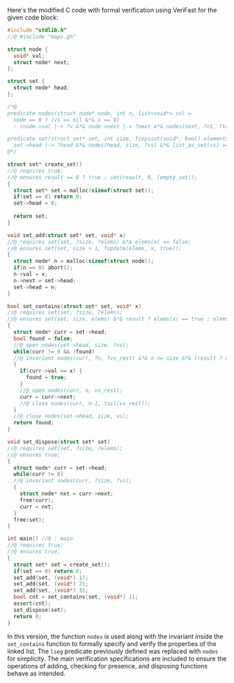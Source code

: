 Here's the modified C code with formal verification using VeriFast for the given code block:

```c
#include "stdlib.h"
//@ #include "maps.gh"

struct node {
  void* val;
  struct node* next;
};

struct set {
  struct node* head;
};

/*@
predicate nodes(struct node* node, int n, list<void*> vs) =
  node == 0 ? (vs == nil &*& n == 0)
  : (node->val |-> ?v &*& node->next |-> ?next &*& nodes(next, ?n1, ?tail) &*& vs == cons(v, tail) &*& n == n1 + 1);

predicate set(struct set* set, int size, fixpoint(void*, bool) elements) =
  set->head |-> ?head &*& nodes(head, size, ?vs) &*& list_as_set(vs) == elements;
@*/

struct set* create_set()
//@ requires true;
//@ ensures result == 0 ? true : set(result, 0, (empty_set));
{
  struct set* set = malloc(sizeof(struct set));
  if(set == 0) return 0;
  set->head = 0;
 
  return set;
}

void set_add(struct set* set, void* x)
//@ requires set(set, ?size, ?elems) &*& elems(x) == false;
//@ ensures set(set, size + 1, fupdate(elems, x, true));
{
  struct node* n = malloc(sizeof(struct node));
  if(n == 0) abort();
  n->val = x;
  n->next = set->head;
  set->head = n;
}

bool set_contains(struct set* set, void* x)
//@ requires set(set, ?size, ?elems);
//@ ensures set(set, size, elems) &*& result ? elems(x) == true : elems(x) == false;
{
  struct node* curr = set->head;
  bool found = false;
  //@ open nodes(set->head, size, ?vs);
  while(curr != 0 && !found) 
  //@ invariant nodes(curr, ?n, ?vs_rest) &*& n <= size &*& (result ? mem(x, vs) == true : !mem(x, vs));
  {
    if(curr->val == x) {
      found = true;
    }
    //@ open nodes(curr, n, vs_rest);
    curr = curr->next;
    //@ close nodes(curr, n-1, tail(vs_rest));
  }
  //@ close nodes(set->head, size, vs);
  return found;
}

void set_dispose(struct set* set)
//@ requires set(set, ?size, ?elems);
//@ ensures true;
{
  struct node* curr = set->head;
  while(curr != 0) 
  //@ invariant nodes(curr, ?size, ?vs);
  {
    struct node* nxt = curr->next;
    free(curr);
    curr = nxt;
  }
  free(set);
}

int main() //@ : main
//@ requires true;
//@ ensures true;
{
  struct set* set = create_set();
  if(set == 0) return 0;
  set_add(set, (void*) 1);
  set_add(set, (void*) 2);
  set_add(set, (void*) 3);
  bool cnt = set_contains(set, (void*) 1);
  assert(cnt);
  set_dispose(set);
  return 0;
}
```

In this version, the function `nodes` is used along with the invariant inside the `set_contains` function to formally specify and verify the properties of the linked list. The `lseg` predicate previously defined was replaced with `nodes` for simplicity. The main verification specifications are included to ensure the operations of adding, checking for presence, and disposing functions behave as intended.
